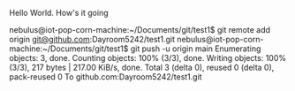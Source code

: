Hello World. How's it going

nebulus@iot-pop-corn-machine:~/Documents/git/test1$ git remote add origin git@github.com:Dayroom5242/test1.git
nebulus@iot-pop-corn-machine:~/Documents/git/test1$ git push -u origin main
Enumerating objects: 3, done.
Counting objects: 100% (3/3), done.
Writing objects: 100% (3/3), 217 bytes | 217.00 KiB/s, done.
Total 3 (delta 0), reused 0 (delta 0), pack-reused 0
To github.com:Dayroom5242/test1.git